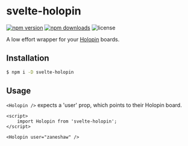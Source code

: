 # svelte-holopin

[![npm version](https://img.shields.io/npm/v/svelte-holopin.svg)](https://www.npmjs.com/package/svelte-holopin)
[![npm downloads](https://img.shields.io/npm/dw/svelte-holopin.svg)](https://www.npmjs.com/package/svelte-holopin)
![license](https://img.shields.io/npm/l/svelte-holopin)

A low effort wrapper for your [Holopin](https://holopin.io/) boards.

## Installation

```bash
$ npm i -D svelte-holopin
```

## Usage

`<Holopin />` expects a 'user' prop, which points to their Holopin board.

```svelte
<script>
	import Holopin from 'svelte-holopin';
</script>

<Holopin user="zaneshaw" />
```
